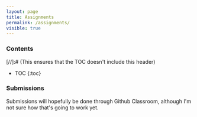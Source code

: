```yaml
---
layout: page
title: Assignments
permalink: /assignments/
visible: true
---
```


<h3>Contents</h3> [//]:# (This ensures that the TOC doesn't include this header)

* TOC
{:toc}

### Submissions

Submissions will hopefully be done through Github Classroom, although I'm not
sure how that's going to work yet.
